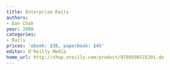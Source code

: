 ```yaml
---
title: Enterprise Rails
authors:
- Dan Chak
year: 2008
categories:
- Rails
prices: 'ebook: $36, paperbook: $45'
editor: O'Reilly Media
home_url: http://shop.oreilly.com/product/9780596515201.do
---
```

